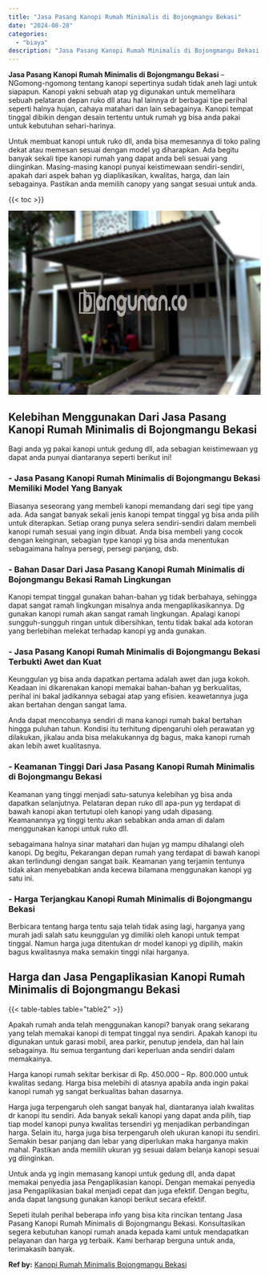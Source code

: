 ```yaml
---
title: "Jasa Pasang Kanopi Rumah Minimalis di Bojongmangu Bekasi"
date: "2024-08-28"
categories: 
  - "biaya"
description: "Jasa Pasang Kanopi Rumah Minimalis di Bojongmangu Bekasi. Sepeti itulah perihal beberapa info yang bisa kita rincikan tentang Jasa Pasang Kanopi Rumah Minima..."
---
```


**Jasa Pasang Kanopi Rumah Minimalis di Bojongmangu Bekasi** – NGomong-ngomong tentang kanopi sepertinya sudah tidak aneh lagi untuk siapapun. Kanopi yakni sebuah atap yg digunakan untuk memelihara sebuah pelataran depan ruko dll atau hal lainnya dr berbagai tipe perihal seperti halnya hujan, cahaya matahari dan lain sebagainya. Kanopi tempat tinggal dibikin dengan desain tertentu untuk rumah yg bisa anda pakai untuk kebutuhan sehari-harinya.

Untuk membuat kanopi untuk ruko dll, anda bisa memesannya di toko paling dekat atau memesan sesuai dengan model yg diharapkan. Ada begitu banyak sekali tipe kanopi rumah yang dapat anda beli sesuai yang diinginkan. Masing-masing kanopi punyai keistimewaan sendiri-sendiri, apakah dari aspek bahan yg diaplikasikan, kwalitas, harga, dan lain sebagainya. Pastikan anda memilih canopy yang sangat sesuai untuk anda.

{{< toc >}}

![Jasa Pasang Kanopi Rumah Minimalis di Bojongmangu Bekasi](/images/harga-kanopi-minimalis-46.png)

## Kelebihan Menggunakan Dari Jasa Pasang Kanopi Rumah Minimalis di Bojongmangu Bekasi

Bagi anda yg pakai kanopi untuk gedung dll, ada sebagian keistimewaan yg dapat anda punyai diantaranya seperti berikut ini!

### \- Jasa Pasang Kanopi Rumah Minimalis di Bojongmangu Bekasi Memiliki Model Yang Banyak

Biasanya seseorang yang membeli kanopi memandang dari segi tipe yang ada. Ada sangat banyak sekali jenis kanopi tempat tinggal yg bisa anda pilih untuk diterapkan. Setiap orang punya selera sendiri-sendiri dalam membeli kanopi rumah sesuai yang ingin dibuat. Anda bisa membeli yang cocok dengan keinginan, sebagian type kanopi yg bisa anda menentukan sebagaimana halnya persegi, persegi panjang, dsb.

### \- Bahan Dasar Dari Jasa Pasang Kanopi Rumah Minimalis di Bojongmangu Bekasi Ramah Lingkungan

Kanopi tempat tinggal gunakan bahan-bahan yg tidak berbahaya, sehingga dapat sangat ramah lingkungan misalnya anda mengaplikasikannya. Dg gunakan kanopi rumah akan sangat ramah lingkungan. Apalagi kanopi sungguh-sungguh ringan untuk dibersihkan, tentu tidak bakal ada kotoran yang berlebihan melekat terhadap kanopi yg anda gunakan.

### \- Jasa Pasang Kanopi Rumah Minimalis di Bojongmangu Bekasi Terbukti Awet dan Kuat

Keunggulan yg bisa anda dapatkan pertama adalah awet dan juga kokoh. Keadaan ini dikarenakan kanopi memakai bahan-bahan yg berkualitas, perihal ini bakal jadikannya sebagai atap yang efisien. keawetannya juga akan bertahan dengan sangat lama.

Anda dapat mencobanya sendiri di mana kanopi rumah bakal bertahan hingga puluhan tahun. Kondisi itu terhitung dipengaruhi oleh perawatan yg dilakukan, jikalau anda bisa melakukannya dg bagus, maka kanopi rumah akan lebih awet kualitasnya.

### \- Keamanan Tinggi Dari Jasa Pasang Kanopi Rumah Minimalis di Bojongmangu Bekasi

Keamanan yang tinggi menjadi satu-satunya kelebihan yg bisa anda dapatkan selanjutnya. Pelataran depan ruko dll apa-pun yg terdapat di bawah kanopi akan tertutupi oleh kanopi yang udah dipasang. Keamanannya yg tinggi tentu akan sebabkan anda aman di dalam menggunakan kanopi untuk ruko dll.

sebagaimana halnya sinar matahari dan hujan yg mampu dihalangi oleh kanopi. Dg begitu, Pekarangan depan rumah yang terdapat di bawah kanopi akan terlindungi dengan sangat baik. Keamanan yang terjamin tentunya tidak akan menyebabkan anda kecewa bilamana menggunakan kanopi yg satu ini.

### \- Harga Terjangkau Kanopi Rumah Minimalis di Bojongmangu Bekasi

Berbicara tentang harga tentu saja telah tidak asing lagi, harganya yang murah jadi salah satu keunggulan yg dimiliki oleh kanopi untuk tempat tinggal. Namun harga juga ditentukan dr model kanopi yg dipilih, makin bagus kwalitasnya maka semakin tinggi nilai harganya.

## Harga dan Jasa Pengaplikasian Kanopi Rumah Minimalis di Bojongmangu Bekasi

{{< table-tables table="table2" >}}

Apakah rumah anda telah menggunakan kanopi? banyak orang sekarang yang telah memakai kanopi di tempat tinggal nya sendiri. Apakah kanopi itu digunakan untuk garasi mobil, area parkir, penutup jendela, dan hal lain sebagainya. Itu semua tergantung dari keperluan anda sendiri dalam memakainya.

Harga kanopi rumah sekitar berkisar di Rp. 450.000 – Rp. 800.000 untuk kwalitas sedang. Harga bisa melebihi di atasnya apabila anda ingin pakai kanopi rumah yg sangat berkualitas bahan dasarnya.

Harga juga terpengaruh oleh sangat banyak hal, diantaranya ialah kwalitas dr kanopi itu sendiri. Ada banyak sekali kanopi yang dapat anda pilih, tiap tiap model kanopi punya kwalitas tersendiri yg menjadikan perbandingan harga. Selain itu, harga juga bisa terpengaruh oleh ukuran kanopi itu sendiri. Semakin besar panjang dan lebar yang diperlukan maka harganya makin mahal. Pastikan anda memilih ukuran yg sesuai dalam belanja kanopi sesuai yg diinginkan.

Untuk anda yg ingin memasang kanopi untuk gedung dll, anda dapat memakai penyedia jasa Pengaplikasian kanopi. Dengan memakai penyedia jasa Pengaplikasian bakal menjadi cepat dan juga efektif. Dengan begitu, anda dapat langsung gunakan kanopi berikut secara efektif.

Sepeti itulah perihal beberapa info yang bisa kita rincikan tentang Jasa Pasang Kanopi Rumah Minimalis di Bojongmangu Bekasi. Konsultasikan segera kebutuhan kanopi rumah anada kepada kami untuk mendapatkan pelayanan dan harga yg terbaik. Kami berharap berguna untuk anda, terimakasih banyak.

**Ref by:**  [Kanopi Rumah Minimalis Bojongmangu Bekasi](https://id.wikipedia.org/wiki/Kanopi)
